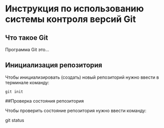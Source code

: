 # **Инструкция по использованию системы контроля версий Git**

## Что такое Git

Программа Git это...

## Инициализация репозитория
Чтобы инициализировать (создать) новый репозиторий нужно ввести в терминале команду:

    git init

##Проверка состояния репозитория

Чтобы проверить состояние репозитория нужно ввести команду: 

git status